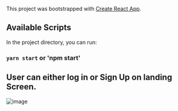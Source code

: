 This project was bootstrapped with [Create React App](https://github.com/facebook/create-react-app).

## Available Scripts

In the project directory, you can run:

### `yarn start` or 'npm start'


## User can either log in or Sign Up on landing Screen.
![image](https://user-images.githubusercontent.com/47802582/72375610-63998f80-36da-11ea-9073-eb322f0cc8e9.png)
